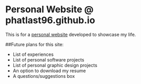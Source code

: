 # Personal Website @ phatlast96.github.io
This is for a [personal website](https://phatlast96.github.io) developed to showcase my life.
  
  
##Future plans for this site:
- List of experiences
- List of personal software projects
- List of personal graphic design projects
- An option to download my resume
- A questions/suggestions box

